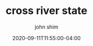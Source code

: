 ---
date: 2020-09-11T11:55:00-04:00
title: "cross river state"
ab: ""
seo_title: "List of all current and former cross river state senators"
description: List of all current and former cross river state senators
author: john shim
url: /nigeria/cross-river/
weight: 1
---